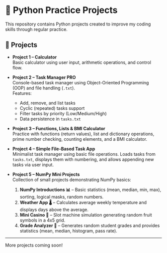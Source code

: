 # 🐍 Python Practice Projects

This repository contains Python projects created to improve my coding skills through regular practice.

## 📁 Projects

- **Project 1 – Calculator**  
  Basic calculator using user input, arithmetic operations, and control flow.

- **Project 2 – Task Manager PRO**  
  Console-based task manager using Object-Oriented Programming (OOP) and file handling (`.txt`).  
  Features:  
  - Add, remove, and list tasks  
  - Cyclic (repeated) tasks support  
  - Filter tasks by priority (Low/Medium/High)  
  - Data persistence in `tasks.txt`  

- **Project 3 – Functions, Lists & BMI Calculator**  
  Practice with functions (return values), list and dictionary operations, prime number checking, counting elements, and a BMI calculator.

- **Project 4 – Simple File-Based Task App**  
  Minimalist task manager using basic file operations. Loads tasks from `tasks.txt`, displays them with numbering, and allows appending new tasks via user input.

- **Project 5 – NumPy Mini Projects**  
  Collection of small projects demonstrating NumPy basics:  
  1. **NumPy Introductions 📊** – Basic statistics (mean, median, min, max), sorting, logical masks, random numbers.  
  2. **Weather App 🌡** – Calculates average weekly temperature and displays days above the average.  
  3. **Mini Casino 🎰** – Slot machine simulation generating random fruit symbols in a 4x5 grid.  
  4. **Grade Analyzer 📝** – Generates random student grades and provides statistics (mean, median, histogram, pass rate).

---

More projects coming soon!
